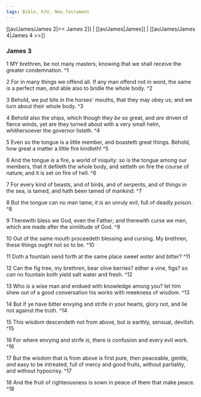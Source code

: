 ```yaml
---
tags: Bible, KJV, New_Testament
---
```


[[av/James/James 2|<< James 2]] | [[av/James|James]] | [[av/James/James 4|James 4 >>]]

### James 3

1 MY brethren, be not many masters, knowing that we shall receive the greater condemnation. ^1

2 For in many things we offend all. If any man offend not in word, the same _is_ a perfect man, _and_ able also to bridle the whole body. ^2

3 Behold, we put bits in the horses' mouths, that they may obey us; and we turn about their whole body. ^3

4 Behold also the ships, which though _they_ _be_ so great, and _are_ driven of fierce winds, yet are they turned about with a very small helm, whithersoever the governor listeth. ^4

5 Even so the tongue is a little member, and boasteth great things. Behold, how great a matter a little fire kindleth! ^5

6 And the tongue _is_ a fire, a world of iniquity: so is the tongue among our members, that it defileth the whole body, and setteth on fire the course of nature; and it is set on fire of hell. ^6

7 For every kind of beasts, and of birds, and of serpents, and of things in the sea, is tamed, and hath been tamed of mankind: ^7

8 But the tongue can no man tame; _it_ _is_ an unruly evil, full of deadly poison. ^8

9 Therewith bless we God, even the Father; and therewith curse we men, which are made after the similitude of God. ^9

10 Out of the same mouth proceedeth blessing and cursing. My brethren, these things ought not so to be. ^10

11 Doth a fountain send forth at the same place sweet _water_ and bitter? ^11

12 Can the fig tree, my brethren, bear olive berries? either a vine, figs? so _can_ no fountain both yield salt water and fresh. ^12

13 Who _is_ a wise man and endued with knowledge among you? let him shew out of a good conversation his works with meekness of wisdom. ^13

14 But if ye have bitter envying and strife in your hearts, glory not, and lie not against the truth. ^14

15 This wisdom descendeth not from above, but _is_ earthly, sensual, devilish. ^15

16 For where envying and strife _is_, there _is_ confusion and every evil work. ^16

17 But the wisdom that is from above is first pure, then peaceable, gentle, _and_ easy to be intreated, full of mercy and good fruits, without partiality, and without hypocrisy. ^17

18 And the fruit of righteousness is sown in peace of them that make peace. ^18
